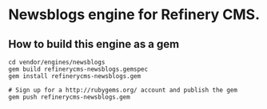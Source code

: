 # Newsblogs engine for Refinery CMS.

## How to build this engine as a gem

    cd vendor/engines/newsblogs
    gem build refinerycms-newsblogs.gemspec
    gem install refinerycms-newsblogs.gem
    
    # Sign up for a http://rubygems.org/ account and publish the gem
    gem push refinerycms-newsblogs.gem